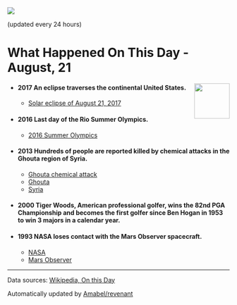 <img src="https://img.shields.io/badge/last%20updated%20at-2020--08--21%2000%3A09%20(UTC)-brightgreen?style=for-the-badge">

(updated every 24 hours)

# What Happened On This Day - August, 21

<img align="right" src="https://user-images.githubusercontent.com/12688422/87848414-3e9d0800-c91b-11ea-84df-7ebcb2c52b8d.png" width="80px">

- #### 2017 An eclipse traverses the continental United States.

  - [Solar eclipse of August 21, 2017](https://wikipedia.org/wiki/Solar_eclipse_of_August_21,_2017)

- #### 2016 Last day of the Rio Summer Olympics.

  - [2016 Summer Olympics](https://wikipedia.org/wiki/2016_Summer_Olympics)

- #### 2013 Hundreds of people are reported killed by chemical attacks in the Ghouta region of Syria.

  - [Ghouta chemical attack](https://wikipedia.org/wiki/Ghouta_chemical_attack)
  - [Ghouta](https://wikipedia.org/wiki/Ghouta)
  - [Syria](https://wikipedia.org/wiki/Syria)

- #### 2000 Tiger Woods, American professional golfer, wins the 82nd PGA Championship and becomes the first golfer since Ben Hogan in 1953 to win 3 majors in a calendar year.


- #### 1993 NASA loses contact with the Mars Observer spacecraft.

  - [NASA](https://wikipedia.org/wiki/NASA)
  - [Mars Observer](https://wikipedia.org/wiki/Mars_Observer)
---

Data sources: [Wikipedia, On this Day](https://byabbe.se/on-this-day/)

Automatically updated by [Amabel/revenant](https://github.com/Amabel/revenant)